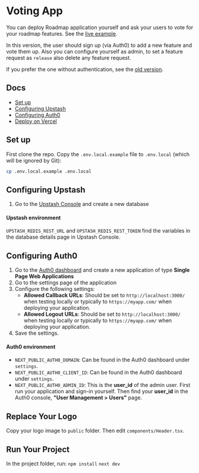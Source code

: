 # Voting App

You can deploy Roadmap application yourself and ask your users to vote for your roadmap features. See the [live example](https://roadmap.upstash.com).

In this version, the user should sign up (via Auth0) to add a new feature and vote them up. Also you can configure yourself as admin, to set a feature request as `release` also delete any feature request.

If you prefer the one without authentication, see the [old version](https://github.com/vercel/next.js/tree/canary/examples/with-redis).

## Docs

- [Set up](#set-up)
- [Configuring Upstash](#configuring-upstash)
- [Configuring Auth0](#configuring-auth0)
- [Deploy on Vercel](#deploy-your-local-project)

## Set up

First clone the repo. Copy the `.env.local.example` file to `.env.local` (which will be ignored by Git):

```bash
cp .env.local.example .env.local
```

## Configuring Upstash

1. Go to the [Upstash Console](https://console.upstash.com/) and create a new database

#### Upstash environment

`UPSTASH_REDIS_REST_URL` and `UPSTASH_REDIS_REST_TOKEN` find the variables in the database details page in Upstash Console.

## Configuring Auth0

1. Go to the [Auth0 dashboard](https://manage.auth0.com/) and create a new application of type **Single Page Web Applications**
2. Go to the settings page of the application
3. Configure the following settings:
   - **Allowed Callback URLs**: Should be set to `http://localhost:3000/` when testing locally or typically to `https://myapp.com/` when deploying your application.
   - **Allowed Logout URLs**: Should be set to `http://localhost:3000/` when testing locally or typically to `https://myapp.com/` when deploying your application.
4. Save the settings.

#### Auth0 environment

- `NEXT_PUBLIC_AUTH0_DOMAIN`: Can be found in the Auth0 dashboard under `settings`.
- `NEXT_PUBLIC_AUTH0_CLIENT_ID`: Can be found in the Auth0 dashboard under `settings`.
- `NEXT_PUBLIC_AUTH0_ADMIN_ID`: This is the **user_id** of the admin user. First run your application and sign-in yourself. Then find your **user_id** in the Auth0 console, **"User Management > Users"** page.

## Replace Your Logo

Copy your logo image to `public` folder. Then edit `components/Header.tsx`.

## Run Your Project

In the project folder, run:
`npm install`
`next dev`